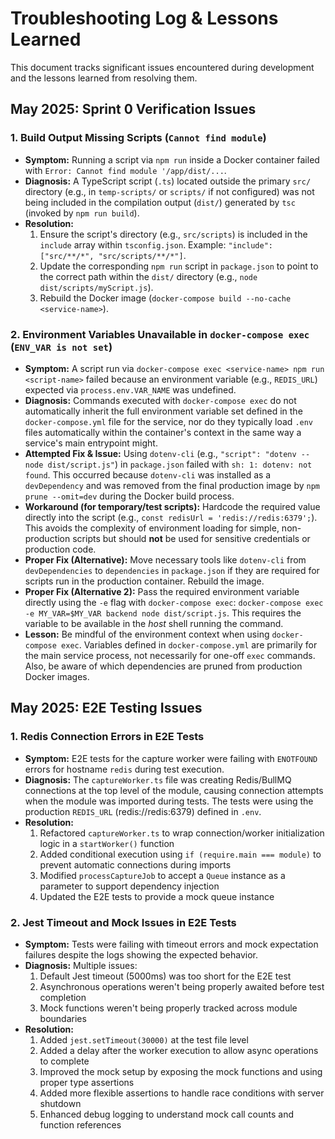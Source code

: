 # Troubleshooting Log & Lessons Learned

This document tracks significant issues encountered during development and the lessons learned from resolving them.

## May 2025: Sprint 0 Verification Issues

### 1. Build Output Missing Scripts (`Cannot find module`)

*   **Symptom:** Running a script via `npm run` inside a Docker container failed with `Error: Cannot find module '/app/dist/...`.
*   **Diagnosis:** A TypeScript script (`.ts`) located outside the primary `src/` directory (e.g., in `temp-scripts/` or `scripts/` if not configured) was not being included in the compilation output (`dist/`) generated by `tsc` (invoked by `npm run build`).
*   **Resolution:**
    1.  Ensure the script's directory (e.g., `src/scripts`) is included in the `include` array within `tsconfig.json`. Example: `"include": ["src/**/*", "src/scripts/**/*"]`.
    2.  Update the corresponding `npm run` script in `package.json` to point to the correct path within the `dist/` directory (e.g., `node dist/scripts/myScript.js`).
    3.  Rebuild the Docker image (`docker-compose build --no-cache <service-name>`).

### 2. Environment Variables Unavailable in `docker-compose exec` (`ENV_VAR is not set`)

*   **Symptom:** A script run via `docker-compose exec <service-name> npm run <script-name>` failed because an environment variable (e.g., `REDIS_URL`) expected via `process.env.VAR_NAME` was undefined.
*   **Diagnosis:** Commands executed with `docker-compose exec` do not automatically inherit the full environment variable set defined in the `docker-compose.yml` file for the service, nor do they typically load `.env` files automatically within the container's context in the same way a service's main entrypoint might.
*   **Attempted Fix & Issue:** Using `dotenv-cli` (e.g., `"script": "dotenv -- node dist/script.js"`) in `package.json` failed with `sh: 1: dotenv: not found`. This occurred because `dotenv-cli` was installed as a `devDependency` and was removed from the final production image by `npm prune --omit=dev` during the Docker build process.
*   **Workaround (for temporary/test scripts):** Hardcode the required value directly into the script (e.g., `const redisUrl = 'redis://redis:6379';`). This avoids the complexity of environment loading for simple, non-production scripts but should **not** be used for sensitive credentials or production code.
*   **Proper Fix (Alternative):** Move necessary tools like `dotenv-cli` from `devDependencies` to `dependencies` in `package.json` if they are required for scripts run in the production container. Rebuild the image.
*   **Proper Fix (Alternative 2):** Pass the required environment variable directly using the `-e` flag with `docker-compose exec`: `docker-compose exec -e MY_VAR=$MY_VAR backend node dist/script.js`. This requires the variable to be available in the *host* shell running the command.
*   **Lesson:** Be mindful of the environment context when using `docker-compose exec`. Variables defined in `docker-compose.yml` are primarily for the main service process, not necessarily for one-off `exec` commands. Also, be aware of which dependencies are pruned from production Docker images.

## May 2025: E2E Testing Issues

### 1. Redis Connection Errors in E2E Tests

*   **Symptom:** E2E tests for the capture worker were failing with `ENOTFOUND` errors for hostname `redis` during test execution.
*   **Diagnosis:** The `captureWorker.ts` file was creating Redis/BullMQ connections at the top level of the module, causing connection attempts when the module was imported during tests. The tests were using the production `REDIS_URL` (redis://redis:6379) defined in `.env`.
*   **Resolution:**
    1.  Refactored `captureWorker.ts` to wrap connection/worker initialization logic in a `startWorker()` function
    2.  Added conditional execution using `if (require.main === module)` to prevent automatic connections during imports
    3.  Modified `processCaptureJob` to accept a `Queue` instance as a parameter to support dependency injection
    4.  Updated the E2E tests to provide a mock queue instance

### 2. Jest Timeout and Mock Issues in E2E Tests

*   **Symptom:** Tests were failing with timeout errors and mock expectation failures despite the logs showing the expected behavior.
*   **Diagnosis:** Multiple issues:
    1. Default Jest timeout (5000ms) was too short for the E2E test
    2. Asynchronous operations weren't being properly awaited before test completion
    3. Mock functions weren't being properly tracked across module boundaries
*   **Resolution:**
    1. Added `jest.setTimeout(30000)` at the test file level
    2. Added a delay after the worker execution to allow async operations to complete
    3. Improved the mock setup by exposing the mock functions and using proper type assertions
    4. Added more flexible assertions to handle race conditions with server shutdown
    5. Enhanced debug logging to understand mock call counts and function references
